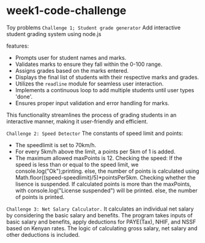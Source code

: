 # week1-code-challenge
Toy problems
`Challenge 1; Student grade generator`
 Add interactive student grading system using node.js

features:
- Prompts user for student names and marks.
- Validates marks to ensure they fall within the 0-100 range.
- Assigns grades based on the marks entered.
- Displays the final list of students with their respective marks and grades.
- Utilizes the `readline` module for seamless user interaction.
- Implements a continuous loop to add multiple students until user types 'done'.
- Ensures proper input validation and error handling for marks.

This functionality streamlines the process of grading students in an interactive manner, making it user-friendly and efficient.

`Challenge 2: Speed Detector`
The constants of speed limit and points:
- The speedlimit is set to 70km/h.
- For every 5km/h above the limit, a points per 5km of 1 is added.
- The maximum allowed maxPoints is 12.
Checking the speed:
    If the speed is less than or equal to the speed limit, we console.log("Ok");printing.
    else, the number of points is calculated using Math.floor((speed-speedlimit)/5)*pointsPer5km.
Checking whether the lisence is suspended.
    If calculated points is more than the maxPoints, with console.log("License suspended") will be printed.
    else, the number of points is printed.

`Challenge 3: Net Salary Calculator.`
It calculates an individual net salary by considering the basic salary and benefits.
The program takes inputs of basic salary and benefits, apply deductions for PAYE(Tax), NHIF, and NSSF based on Kenyan rates.
The logic of calculating gross salary, net salary and other deductions is included.



